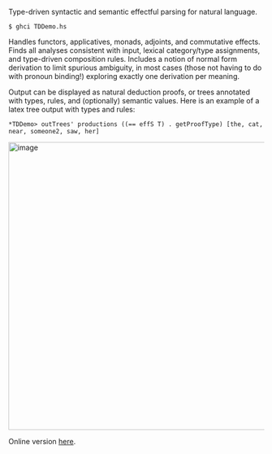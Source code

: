 Type-driven syntactic and semantic effectful parsing for natural language.

```
$ ghci TDDemo.hs
```

Handles functors, applicatives, monads, adjoints, and commutative effects.
Finds all analyses consistent with input, lexical category/type assignments,
and type-driven composition rules. Includes a notion of normal form derivation
to limit spurious ambiguity, in most cases (those not having to do with
pronoun binding!) exploring exactly one derivation per meaning.

Output can be displayed as natural deduction proofs, or trees annotated with
types, rules, and (optionally) semantic values. Here is an example of a latex
tree output with types and rules:

```
*TDDemo> outTrees' productions ((== effS T) . getProofType) [the, cat, near, someone2, saw, her]
```

<img width="566" alt="image" src="https://user-images.githubusercontent.com/1521291/188498076-b1dfe76a-be6a-4975-9cba-0b4d5539dd58.png">

Online version [here](https://schar.github.io/TDParse).
